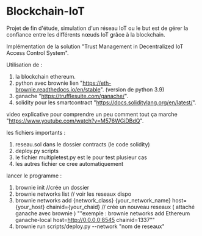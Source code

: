 # Blockchain-IoT
Projet de fin d'étude, simulation d'un réseau IoT ou le but est de gérer la confiance entre les différents nœuds IoT grâce à la blockchain.

Implémentation de la solution "Trust Management in Decentralized IoT Access Control System".


Utilisation de :
1) la blockchain ethereum.
2) python avec brownie lien "https://eth-brownie.readthedocs.io/en/stable".   (version de python 3.9)
3) ganache "https://trufflesuite.com/ganache/".
4) solidity pour les smartcontract "https://docs.soliditylang.org/en/latest/".

video explicative pour comprendre un peu comment tout ça marche "https://www.youtube.com/watch?v=M576WGiDBdQ".


les fichiers importants : 
1) reseau.sol dans le dossier contracts (le code solidity)
2) deploy.py scripts
3) le fichier multipletest.py est le pour test plusieur cas 
4) les autres fichier ce cree automatiquement


lancer le programme : 

1) brownie init //crée un dossier
2) brownie networks list // voir les reseaux dispo
3) brownie networks add {network_class} {your_network_name} host={your_host} chainid={your_chaid}  // crée un nouveau reseaux ( attaché ganache avec brownie )
  ""exemple : brownie networks add Ethereum ganache-local host=http://0.0.0.0:8545 chainid=1337""
4) brownie run scripts/deploy.py --network "nom de reseaux"
